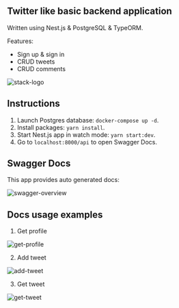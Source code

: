 
## Twitter like basic backend application

Written using Nest.js & PostgreSQL & TypeORM.

Features:
- Sign up & sign in
- CRUD tweets
- CRUD comments

![stack-logo](https://miro.medium.com/max/683/1*XzJfDO6t-nCRqrWqv64t-g.png "Stack logo")

## Instructions
1. Launch Postgres database: `docker-compose up -d`.
2. Install packages: `yarn install`. 
3. Start Nest.js app in watch mode: `yarn start:dev`.
4. Go to `localhost:8000/api` to open Swagger Docs.

## Swagger Docs

This app provides auto generated docs:

![swagger-overview](https://i.ibb.co/HnDgtV2/overview.png "Overview")

## Docs usage examples

1. Get profile

![get-profile](https://i.ibb.co/CthcxVp/profile.png "Get profile")

2. Add tweet

![add-tweet](https://i.ibb.co/xjdwdkP/add-tweet.png "Add tweet")

3. Get tweet

![get-tweet](https://i.ibb.co/KzsJSnp/get-tweet.png "Get tweet")

